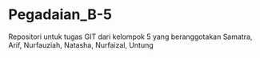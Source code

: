 # Pegadaian_B-5
Repositori untuk tugas GIT dari kelompok 5 yang beranggotakan Samatra, Arif, Nurfauziah, Natasha, Nurfaizal, Untung
